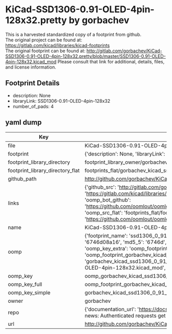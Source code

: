 # KiCad-SSD1306-0.91-OLED-4pin-128x32.pretty by gorbachev  
This is a harvested standardized copy of a footprint from github.  
The original project can be found at:  
https://gitlab.com/kicad/libraries/kicad-footprints  
The original footprint can be found at:
http://gitlab.com/gorbachev/KiCad-SSD1306-0.91-OLED-4pin-128x32.pretty/blob/master/SSD1306-0.91-OLED-4pin-128x32.kicad_mod
Please consult that link for additional, details, files, and license information.  
## Footprint Details
* description: None  
* libraryLink: SSD1306-0.91-OLED-4pin-128x32  
* number_of_pads: 4  
## yaml dump  
| Key | Value |  
| --- | --- |  
| file | KiCad-SSD1306-0.91-OLED-4pin-128x32.pretty/SSD1306-0.91-OLED-4pin-128x32.kicad_mod |  
| footprint | {'description': None, 'libraryLink': 'SSD1306-0.91-OLED-4pin-128x32', 'number_of_pads': 4} |  
| footprint_library_directory | footprint_library_owner/gorbachev_KiCad-SSD1306-0.91-OLED-4pin-128x32.pretty |  
| footprint_library_directory_flat | footprints_flat/gorbachev_kicad_ssd1306_0_91_oled_4pin_128x32_ssd1306_0_91_oled_4pin_128x32/working |  
| github_path | http://github.com/gorbachev/KiCad-SSD1306-0.91-OLED-4pin-128x32.pretty/blob/master/SSD1306-0.91-OLED-4pin-128x32.kicad_mod |  
| links | {'github_src': 'http://gitlab.com/gorbachev/KiCad-SSD1306-0.91-OLED-4pin-128x32.pretty/blob/master/SSD1306-0.91-OLED-4pin-128x32.kicad_mod', 'github_src_repo': 'https://gitlab.com/kicad/libraries/kicad-footprints', 'oomp_bot': 'footprints/gorbachev_kicad_ssd1306_0_91_oled_4pin_128x32_ssd1306_0_91_oled_4pin_128x32/working', 'oomp_bot_github': 'https://github.com/oomlout/oomlout_oomp_footprint_bot/tree/main/footprints/gorbachev_kicad_ssd1306_0_91_oled_4pin_128x32_ssd1306_0_91_oled_4pin_128x32/working', 'oomp_src_flat': 'footprints_flat/footprints_flat/gorbachev_kicad_ssd1306_0_91_oled_4pin_128x32_ssd1306_0_91_oled_4pin_128x32/working', 'oomp_src_flat_github': 'https://github.com/oomlout/oomlout_oomp_footprint_src/tree/main/footprints_flat/gorbachev_kicad_ssd1306_0_91_oled_4pin_128x32_ssd1306_0_91_oled_4pin_128x32/working'} |  
| name | KiCad-SSD1306-0.91-OLED-4pin-128x32.pretty |  
| oomp | {'footprint_name': 'ssd1306_0_91_oled_4pin_128x32', 'library_name': 'kicad_ssd1306_0_91_oled_4pin_128x32', 'md5': '6746d08a16accfb7d5006174e6c3032d', 'md5_10': '6746d08a16', 'md5_5': '6746d', 'md5_6': '6746d0', 'oomp_key': 'oomp_gorbachev_kicad_ssd1306_0_91_oled_4pin_128x32_ssd1306_0_91_oled_4pin_128x32', 'oomp_key_extra': 'oomp_footprint_gorbachev_kicad_ssd1306_0_91_oled_4pin_128x32_ssd1306_0_91_oled_4pin_128x32', 'oomp_key_full': 'oomp_footprint_gorbachev_kicad_ssd1306_0_91_oled_4pin_128x32_ssd1306_0_91_oled_4pin_128x32_6746d0', 'oomp_key_simple': 'gorbachev_kicad_ssd1306_0_91_oled_4pin_128x32_ssd1306_0_91_oled_4pin_128x32', 'original_filename': 'KiCad-SSD1306-0.91-OLED-4pin-128x32.pretty/SSD1306-0.91-OLED-4pin-128x32.kicad_mod', 'owner_name': 'gorbachev'} |  
| oomp_key | oomp_gorbachev_kicad_ssd1306_0_91_oled_4pin_128x32_ssd1306_0_91_oled_4pin_128x32 |  
| oomp_key_full | oomp_footprint_gorbachev_kicad_ssd1306_0_91_oled_4pin_128x32_ssd1306_0_91_oled_4pin_128x32 |  
| oomp_key_simple | gorbachev_kicad_ssd1306_0_91_oled_4pin_128x32_ssd1306_0_91_oled_4pin_128x32 |  
| owner | gorbachev |  
| repo | {'documentation_url': 'https://docs.github.com/rest/overview/resources-in-the-rest-api#rate-limiting', 'message': "API rate limit exceeded for 84.66.173.59. (But here's the good news: Authenticated requests get a higher rate limit. Check out the documentation for more details.)"} |  
| url | http://github.com/gorbachev/KiCad-SSD1306-0.91-OLED-4pin-128x32.pretty |  

